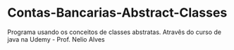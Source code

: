 # Contas-Bancarias-Abstract-Classes

Programa usando os conceitos de classes abstratas. Atravês do curso de java na Udemy - Prof. Nelio Alves
